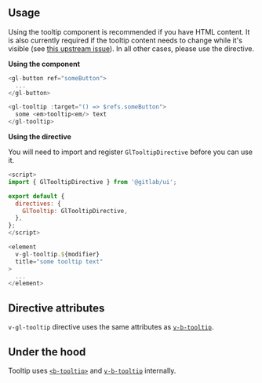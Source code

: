 ## Usage

Using the tooltip component is recommended if you have HTML content.
It is also currently required if the tooltip content needs to change while it's visible (see [this upstream issue]).
In all other cases, please use the directive.

[this upstream issue]: https://github.com/bootstrap-vue/bootstrap-vue/issues/2142

**Using the component**
~~~js
<gl-button ref="someButton">
  ...
</gl-button>

<gl-tooltip :target="() => $refs.someButton">
  some <em>tooltip<em/> text
</gl-tooltip>
~~~

**Using the directive**

You will need to import and register `GlTooltipDirective` before you can use it.

~~~js
<script>
import { GlTooltipDirective } from '@gitlab/ui';

export default {
  directives: {
    GlTooltip: GlTooltipDirective,
  },
};
</script>

<element
  v-gl-tooltip.${modifier}
  title="some tooltip text"
>
  ...
</element>
~~~

## Directive attributes

`v-gl-tooltip` directive uses the same attributes as [`v-b-tooltip`].

## Under the hood
Tooltip uses [`<b-tooltip>`] and [`v-b-tooltip`] internally.

[`<b-tooltip>`]: https://bootstrap-vue.org/docs/components/tooltip

[`v-b-tooltip`]: https://bootstrap-vue.org/docs/directives/tooltip
